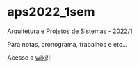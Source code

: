 # aps2022_1sem
Arquitetura e Projetos de Sistemas - 2022/1

Para notas, cronograma, trabalhos e etc...

Acesse a [wiki](https://github.com/IgorAvilaPereira/aps2022_1sem/wiki)!!!

